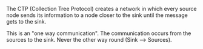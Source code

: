 The CTP (Collection Tree Protocol) creates a network in which every source node
sends its information to a node closer to the sink until the message gets to the
sink.

This is an "one way communication". The communication occurs from the sources to
the sink. Never the other way round (Sink --> Sources).
